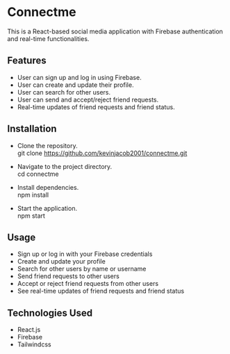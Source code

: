 # Connectme

This is a React-based social media application with Firebase authentication and real-time functionalities.

## Features
- User can sign up and log in using Firebase.
- User can create and update their profile.
- User can search for other users.
- User can send and accept/reject friend requests.
- Real-time updates of friend requests and friend status.

## Installation

- Clone the repository.\
git clone https://github.com/kevinjacob2001/connectme.git

- Navigate to the project directory.\
cd connectme

- Install dependencies.\
npm install

- Start the application.\
npm start

## Usage
- Sign up or log in with your Firebase credentials
- Create and update your profile
- Search for other users by name or username
- Send friend requests to other users
- Accept or reject friend requests from other users
- See real-time updates of friend requests and friend status

## Technologies Used
- React.js
- Firebase
- Tailwindcss

